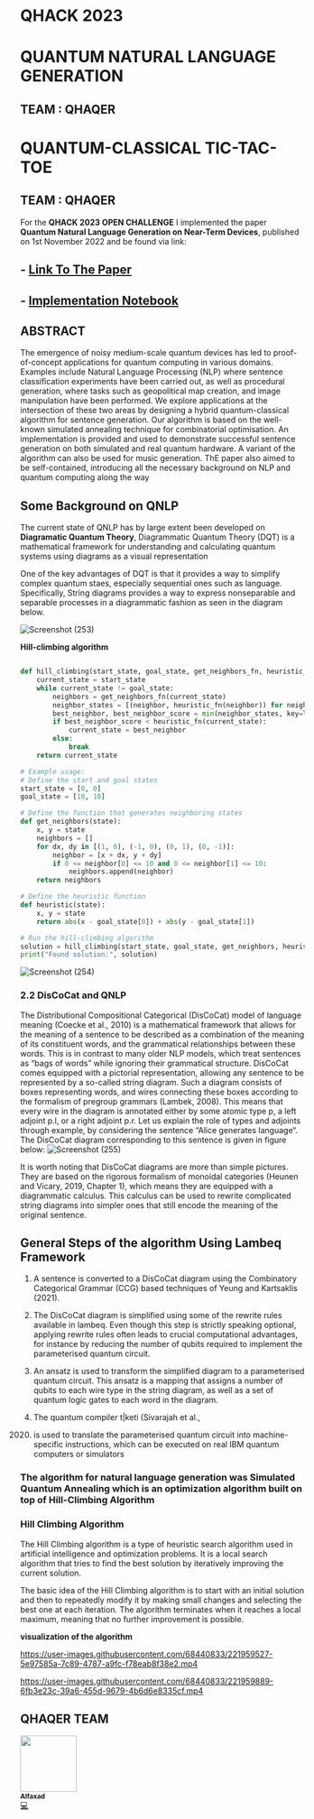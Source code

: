 # QHACK 2023



<p align="left">
  
</p>


# QUANTUM NATURAL LANGUAGE GENERATION

## TEAM : QHAQER


 



<p align="left">
  
</p>


# QUANTUM-CLASSICAL TIC-TAC-TOE

## TEAM : QHAQER


For the **QHACK 2023 OPEN CHALLENGE** I implemented the paper **Quantum Natural Language Generation on Near-Term Devices**, published on   1st November 2022 and be found via link: 
## - [Link To The Paper](https://arxiv.org/pdf/2211.00727.pdf)


## - [Implementation Notebook](https://github.com/Alfaxad/Quantum_Natural_Language_Generation/blob/main/Notebooks/Quantum_Natural_Language_Understanding_Main_Notebook.ipynb)


## ABSTRACT

The emergence of noisy medium-scale quantum devices has led to proof-of-concept applications for quantum computing in various domains. Examples include Natural Language
Processing (NLP) where sentence classification experiments have been carried out, as well
as procedural generation, where tasks such as
geopolitical map creation, and image manipulation have been performed. We explore applications at the intersection of these two areas
by designing a hybrid quantum-classical algorithm for sentence generation.
Our algorithm is based on the well-known simulated annealing technique for combinatorial
optimisation. An implementation is provided
and used to demonstrate successful sentence
generation on both simulated and real quantum
hardware. A variant of the algorithm can also
be used for music generation.
ThE paper also aimed to be self-contained, introducing all the necessary background on NLP and
quantum computing along the way




## Some  Background on QNLP
The current state of QNLP has by large extent been developed on **Diagramatic Quantum Theory**, Diagrammatic Quantum Theory (DQT) is a mathematical framework for understanding and calculating quantum systems using diagrams as a visual representation

One of the key advantages of DQT is that it provides a way to simplify complex quantum staes, especially sequential ones such as language. Specifically, String diagrams provides a way to express nonseparable and separable processes in a diagrammatic fashion as seen in the diagram below.

![Screenshot (253)](https://user-images.githubusercontent.com/68440833/221954392-cb494e25-c732-47c3-bb2f-dabd2578a7e5.png)


**Hill-climbing algorithm**
```python import random

def hill_climbing(start_state, goal_state, get_neighbors_fn, heuristic_fn):
    current_state = start_state
    while current_state != goal_state:
        neighbors = get_neighbors_fn(current_state)
        neighbor_states = [(neighbor, heuristic_fn(neighbor)) for neighbor in neighbors]
        best_neighbor, best_neighbor_score = min(neighbor_states, key=lambda x: x[1])
        if best_neighbor_score < heuristic_fn(current_state):
            current_state = best_neighbor
        else:
            break
    return current_state

# Example usage:
# Define the start and goal states
start_state = [0, 0]
goal_state = [10, 10]

# Define the function that generates neighboring states
def get_neighbors(state):
    x, y = state
    neighbors = []
    for dx, dy in [(1, 0), (-1, 0), (0, 1), (0, -1)]:
        neighbor = [x + dx, y + dy]
        if 0 <= neighbor[0] <= 10 and 0 <= neighbor[1] <= 10:
            neighbors.append(neighbor)
    return neighbors

# Define the heuristic function
def heuristic(state):
    x, y = state
    return abs(x - goal_state[0]) + abs(y - goal_state[1])

# Run the hill-climbing algorithm
solution = hill_climbing(start_state, goal_state, get_neighbors, heuristic)
print("Found solution:", solution)

```













![Screenshot (254)](https://user-images.githubusercontent.com/68440833/221955560-86420fcb-ec90-49ab-84ff-1d6da9ad5ecb.png)


### 2.2 DisCoCat and QNLP
The Distributional Compositional Categorical (DisCoCat) model of language meaning (Coecke et al.,
2010) is a mathematical framework that allows for
the meaning of a sentence to be described as a combination of the meaning of its constituent words,
and the grammatical relationships between these
words. This is in contrast to many older NLP models, which treat sentences as “bags of words” while
ignoring their grammatical structure.
DisCoCat comes equipped with a pictorial representation, allowing any sentence to be represented
by a so-called string diagram. Such a diagram
consists of boxes representing words, and wires
connecting these boxes according to the formalism of pregroup grammars (Lambek, 2008). This
means that every wire in the diagram is annotated
either by some atomic type p, a left adjoint p.l, or
a right adjoint p.r. Let us explain the role of types
and adjoints through example, by considering the
sentence “Alice generates language“. The DisCoCat diagram corresponding to this sentence is given
in figure below:
![Screenshot (255)](https://user-images.githubusercontent.com/68440833/221956980-e20a3baf-0438-45d0-8241-a1af2afabec1.png)

It is worth noting that DisCoCat diagrams are
more than simple pictures. They are based on the
rigorous formalism of monoidal categories (Heunen and Vicary, 2019, Chapter 1), which means
they are equipped with a diagrammatic calculus.
This calculus can be used to rewrite complicated string diagrams into simpler ones that still encode
the meaning of the original sentence.




## General Steps of the algorithm Using Lambeq Framework



1. A sentence is converted to a DisCoCat diagram using the Combinatory Categorical
Grammar (CCG) based techniques of Yeung
and Kartsaklis (2021).

2. The DisCoCat diagram is simplified using
some of the rewrite rules available in lambeq. Even though this step is strictly speaking
optional, applying rewrite rules often leads to
crucial computational advantages, for instance
by reducing the number of qubits required to
implement the parameterised quantum circuit.

3. An ansatz is used to transform the simplified
diagram to a parameterised quantum circuit.
This ansatz is a mapping that assigns a number of qubits to each wire type in the string
diagram, as well as a set of quantum logic
gates to each word in the diagram.

4. The quantum compiler t|keti (Sivarajah et al.,
2020) is used to translate the parameterised quantum circuit into machine-specific instructions, which can be executed on real IBM quantum computers or simulators



### The algorithm for natural language generation was **Simulated Quantum Annealing** which is an optimization algorithm built on top of **Hill-Climbing Algorithm**

### Hill Climbing Algorithm
The Hill Climbing algorithm is a type of heuristic search algorithm used in artificial intelligence and optimization problems. It is a local search algorithm that tries to find the best solution by iteratively improving the current solution.

The basic idea of the Hill Climbing algorithm is to start with an initial solution and then to repeatedly modify it by making small changes and selecting the best one at each iteration. The algorithm terminates when it reaches a local maximum, meaning that no further improvement is possible.

**visualization of the algorithm**


https://user-images.githubusercontent.com/68440833/221959527-5e97585a-7c89-4787-a9fc-f78eab8f38e2.mp4








https://user-images.githubusercontent.com/68440833/221959889-6fb3e23c-39a6-455d-9679-4b6d6e8335cf.mp4








































## QHAQER TEAM





<tr>
    <td align="center"><a href="https://github.com/Alfaxad"><img src="https://github.com/Alfaxad.png" width="100px;" alt=""/><br /><sub><b>Alfaxad</b></sub></a><br /><a href="" title="Code">💻</a></td>
</tr>





















